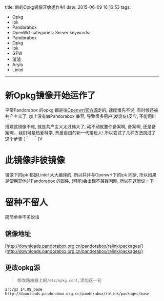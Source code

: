 title: 新的Opkg镜像开始运作啦!
date: 2015-06-09 16:16:53
tags:
  - Opkg
  - ipk
  - Pandorabox
  - OpenWrt
categories: Server
keywords:
  - Pandorabox
  - Opkg
  - ipk
  - GFW
  - 渣渣
  - Arylo
  - Lintel
---

# 新Opkg镜像开始运作了

平常Pandorabox 的opkg 都是往[Openwrt官方源](http://downloads.openwrt.org/snapshots/trunk/ralink/packages/)走的, 速度慢先不说, 有时候还被共产主义了, 加上没有做Pandorabox 兼容, 导致很多用户(发烧友)反应, 不能用!!!

搭建这镜像不难, 就是共产主义太过伟大了, 动不动就要你备案啊, 备案啊, 还是备案啊...
我们可是热爱科学, 热爱自由的新一代接班人! 所以尝试了几种方法跳过了这个步骤 (＾－＾)V

# 此镜像非彼镜像

镜像下的ipk 都是Lintel 大大编译的, 所以并非与Openwrt下的ipk 同步, 所以如果是使用其他非Pandorabox 的固件, (可能)会出现不兼容问题, 所以在这里说一下

# 留种不留人

简简单单不多说话

## 镜像地址

[http://downloads.pandorabox.org.cn/pandorabox/ralink/packages/](http://downloads.pandorabox.org.cn/pandorabox/ralink/packages/)

## 更改opkg源

> 修改路由器上的`/etc/opkg.conf`, 添加这一句

```
src/gz 14.09_base http://downloads.pandorabox.org.cn/pandorabox/ralink/packages/base
```
